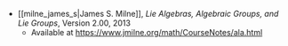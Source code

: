 - [[milne_james_s|James S. Milne]], *Lie Algebras, Algebraic Groups, and Lie Groups*, Version 2.00, 2013
	- Available at https://www.jmilne.org/math/CourseNotes/ala.html